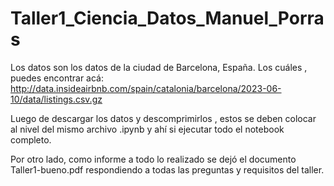 # Taller1_Ciencia_Datos_Manuel_Porras

Los datos son los datos de la ciudad de Barcelona, España. Los cuáles , puedes encontrar acá: http://data.insideairbnb.com/spain/catalonia/barcelona/2023-06-10/data/listings.csv.gz 

Luego de descargar los datos y descomprimirlos , estos se deben colocar al nivel del mismo archivo .ipynb y ahí si ejecutar todo el notebook completo.

Por otro lado, como informe a todo lo realizado se dejó el documento Taller1-bueno.pdf respondiendo a todas las preguntas y requisitos del taller.
